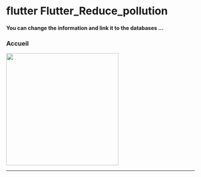 <h1> flutter Flutter_Reduce_pollution </h1>



<h4> You can change the information and link it to the databases ...</h4>



<h3>Accueil</h3> 


<img src="https://github.com/abenkoula71/flutter-nikz-app-D/blob/main/Screenshot_1642772981.png" width="300" /> 


<hr>


